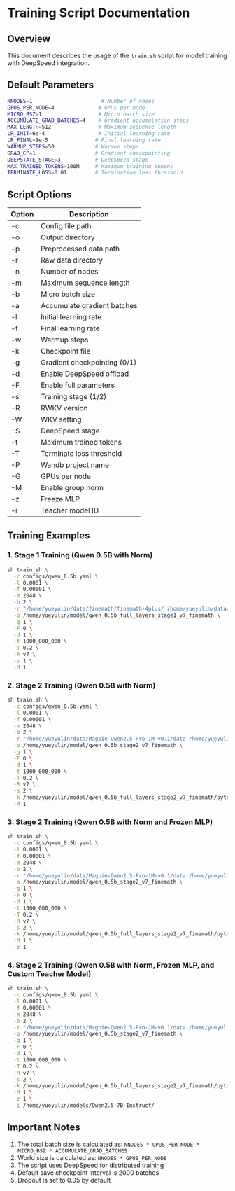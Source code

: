 # Training Script Documentation

## Overview
This document describes the usage of the `train.sh` script for model training with DeepSpeed integration.

## Default Parameters
```bash
NNODES=1                      # Number of nodes
GPUS_PER_NODE=4              # GPUs per node
MICRO_BSZ=1                  # Micro batch size
ACCUMULATE_GRAD_BATCHES=4    # Gradient accumulation steps
MAX_LENGTH=512               # Maximum sequence length
LR_INIT=6e-4                 # Initial learning rate
LR_FINAL=1e-5               # Final learning rate
WARMUP_STEPS=50             # Warmup steps
GRAD_CP=1                   # Gradient checkpointing
DEEPSTATE_STAGE=3           # DeepSpeed stage
MAX_TRAINED_TOKENS=100M     # Maximum training tokens
TERMINATE_LOSS=0.01         # Termination loss threshold
```

## Script Options
| Option | Description |
|--------|-------------|
| -c | Config file path |
| -o | Output directory |
| -p | Preprocessed data path |
| -r | Raw data directory |
| -n | Number of nodes |
| -m | Maximum sequence length |
| -b | Micro batch size |
| -a | Accumulate gradient batches |
| -l | Initial learning rate |
| -f | Final learning rate |
| -w | Warmup steps |
| -k | Checkpoint file |
| -g | Gradient checkpointing (0/1) |
| -d | Enable DeepSpeed offload |
| -F | Enable full parameters |
| -s | Training stage (1/2) |
| -R | RWKV version |
| -W | WKV setting |
| -S | DeepSpeed stage |
| -t | Maximum trained tokens |
| -T | Terminate loss threshold |
| -P | Wandb project name |
| -G | GPUs per node |
| -M | Enable group norm |
| -z | Freeze MLP |
| -i | Teacher model ID |

## Training Examples

### 1. Stage 1 Training (Qwen 0.5B with Norm)
```bash
sh train.sh \
  -c configs/qwen_0.5b.yaml \
  -l 0.0001 \
  -f 0.00001 \
  -m 2048 \
  -b 2 \
  -r "/home/yueyulin/data/finemath/finemath-4plus/ /home/yueyulin/data/Mobius/standard/ /home/yueyulin/data/dclm-10B/ /home/yueyulin/data/additional_jsonl_cut/" \
  -o /home/yueyulin/model/qwen_0.5b_full_layers_stage1_v7_finemath \
  -g 1 \
  -F 0 \
  -d 1 \
  -t 1000_000_000 \
  -T 0.2 \
  -R v7 \
  -s 1 \
  -M 1
```

### 2. Stage 2 Training (Qwen 0.5B with Norm)
```bash
sh train.sh \
  -c configs/qwen_0.5b.yaml \
  -l 0.0001 \
  -f 0.00001 \
  -m 2048 \
  -b 2 \
  -r "/home/yueyulin/data/Magpie-Qwen2.5-Pro-1M-v0.1/data /home/yueyulin/data/finemath/finemath-4plus/ /home/yueyulin/data/Mobius/standard/ /home/yueyulin/data/dclm-10B/ /home/yueyulin/data/additional_jsonl_cut/" \
  -o /home/yueyulin/model/qwen_0.5b_stage2_v7_finemath \
  -g 1 \
  -F 0 \
  -d 1 \
  -t 1000_000_000 \
  -T 0.2 \
  -R v7 \
  -s 2 \
  -k /home/yueyulin/model/qwen_0.5b_full_layers_stage2_v7_finemath/pytorch_model.bin \
  -M 1
```

### 3. Stage 2 Training (Qwen 0.5B with Norm and Frozen MLP)
```bash
sh train.sh \
  -c configs/qwen_0.5b.yaml \
  -l 0.0001 \
  -f 0.00001 \
  -m 2048 \
  -b 2 \
  -r "/home/yueyulin/data/Magpie-Qwen2.5-Pro-1M-v0.1/data /home/yueyulin/data/finemath/finemath-4plus/ /home/yueyulin/data/Mobius/standard/ /home/yueyulin/data/dclm-10B/ /home/yueyulin/data/additional_jsonl_cut/" \
  -o /home/yueyulin/model/qwen_0.5b_stage2_v7_finemath \
  -g 1 \
  -F 0 \
  -d 1 \
  -t 1000_000_000 \
  -T 0.2 \
  -R v7 \
  -s 2 \
  -k /home/yueyulin/model/qwen_0.5b_full_layers_stage2_v7_finemath/pytorch_model.bin \
  -M 1 \
  -z 1
```

### 4. Stage 2 Training (Qwen 0.5B with Norm, Frozen MLP, and Custom Teacher Model)
```bash
sh train.sh \
  -c configs/qwen_0.5b.yaml \
  -l 0.0001 \
  -f 0.00001 \
  -m 2048 \
  -b 2 \
  -r "/home/yueyulin/data/Magpie-Qwen2.5-Pro-1M-v0.1/data /home/yueyulin/data/finemath/finemath-4plus/ /home/yueyulin/data/Mobius/standard/ /home/yueyulin/data/dclm-10B/ /home/yueyulin/data/additional_jsonl_cut/" \
  -o /home/yueyulin/model/qwen_0.5b_stage2_v7_finemath \
  -g 1 \
  -F 0 \
  -d 1 \
  -t 1000_000_000 \
  -T 0.2 \
  -R v7 \
  -s 2 \
  -k /home/yueyulin/model/qwen_0.5b_full_layers_stage2_v7_finemath/pytorch_model.bin \
  -M 1 \
  -z 1 \
  -i /home/yueyulin/models/Qwen2.5-7B-Instruct/
```

## Important Notes
1. The total batch size is calculated as: `NNODES * GPUS_PER_NODE * MICRO_BSZ * ACCUMULATE_GRAD_BATCHES`
2. World size is calculated as: `NNODES * GPUS_PER_NODE`
3. The script uses DeepSpeed for distributed training
4. Default save checkpoint interval is 2000 batches
5. Dropout is set to 0.05 by default